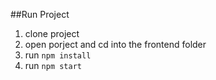 ##Run Project
1. clone project
2. open porject and cd into the frontend folder
3. run `npm install`
4. run `npm start`
